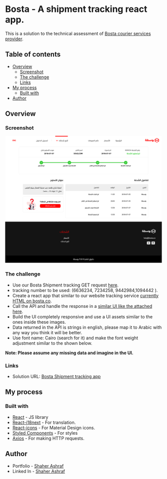 # Bosta - A shipment tracking react app.

This is a solution to the technical assessment of [Bosta courier services provider](https://bosta.co/). 

## Table of contents

- [Overview](#overview)
  - [Screenshot](#screenshot)
  - [The challenge](#the-challenge)
  - [Links](#links)
- [My process](#my-process)
  - [Built with](#built-with)
- [Author](#author)


## Overview

### Screenshot

![](./src/assets/images/screenshot.png)

### The challenge

- Use our Bosta Shipment tracking GET request [here](https://tracking.bosta.co/shipments/track/:trackingNumber).
- tracking number to be used: (6636234, 7234258, 9442984,1094442 ).
- Create a react app that similar to our website tracking service [currently HTML on bosta.co](https://bosta.co/tracking-shipment/?lang=en&track_num=6636234).
- Call the API and handle the response in a [similar UI like the attached here](https://github.com/the-goat7/Bosta/tree/main/src/assets/design%20files).
- Build the UI completely responsive and use a UI assets similar to the ones inside these images.
- Data returned in the API is strings in english, please map it to Arabic with any way you think it will be better.
- Use font name: Cairo (search for it) and make the font weight adjustment similar to the shown below.

**Note: Please assume any missing data and imagine in the UI.**


### Links

- Solution URL: [Bosta Shipment tracking app](https://bosta-tracking-app.netlify.app/)

## My process

### Built with

- [React](https://reactjs.org/) - JS library
- [React-i18next](https://react.i18next.com/) - For translation.
- [React-icons](https://react-icons.github.io/react-icons/icons?name=md) - For Material Design icons.
- [Styled Components](https://styled-components.com/) - For styles
- [Axios](https://axios-http.com/) - For making HTTP requests.

## Author

- Portfolio - [Shaher Ashraf](https://thegoat7.netlify.app/)
- Linked In - [Shaher Ashraf](https://www.linkedin.com/in/shaher88223/)
